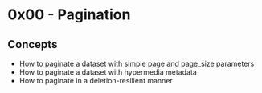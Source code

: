 # 0x00  - Pagination
## Concepts
- How to paginate a dataset with simple page and page_size parameters
- How to paginate a dataset with hypermedia metadata
- How to paginate in a deletion-resilient manner
